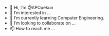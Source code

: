 - 👋 Hi, I’m @APOpekun
- 👀 I’m interested in ...
- 🌱 I’m currently learning Computer Engineering.
- 💞️ I’m looking to collaborate on ...
- 📫 How to reach me ...

<!---
APOpekun/APOpekun is a ✨ special ✨ repository because its `README.md` (this file) appears on your GitHub profile.
You can click the Preview link to take a look at your changes.
--->
